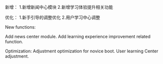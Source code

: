 
新增：
1.新增新闻中心模块
2.新增学习体验提升相关功能

优化：
1.新手引导的调整优化
2.用户学习中心调整

New functions:

Add news center module.
Add learning experience improvement related function.

Optimization:
Adjustment optimization for novice boot.
User learning Center adjustment. 
